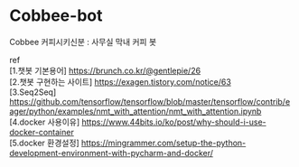 # Cobbee-bot
Cobbee 커피시키신분 : 사무실 막내 커피 봇

ref <br>
[1.챗봇 기본용어] https://brunch.co.kr/@gentlepie/26 <br>
[2.챗봇 구현하는 사이트] https://exagen.tistory.com/notice/63 <br>
[3.Seq2Seq] https://github.com/tensorflow/tensorflow/blob/master/tensorflow/contrib/eager/python/examples/nmt_with_attention/nmt_with_attention.ipynb <br>
[4.docker 사용이유] https://www.44bits.io/ko/post/why-should-i-use-docker-container <br>
[5.docker 환경설정] https://mingrammer.com/setup-the-python-development-environment-with-pycharm-and-docker/ <br>
